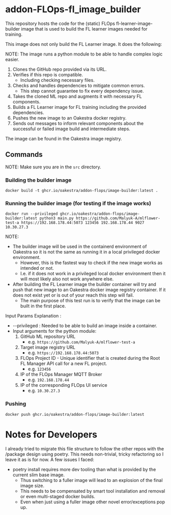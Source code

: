 # addon-FLOps-fl_image_builder
This repository hosts the code for the (static) FLOps fl-learner-image-builder image that is used to build the FL learner images needed for training.

This image does not only build the FL Learner image. It does the following:

NOTE: The image runs a python module to be able to handle complex logic easier.
1. Clones the GitHub repo provided via its URL.
2. Verifies if this repo is compatible.
    - Including checking necessary files.
3. Checks and handles dependencies to mitigate common errors.
    - This step cannot guarantee to fix every dependency issue.
4. Takes the cloned ML repo and augments it with necessary FL components.
5. Builds a FL Learner image for FL training including the provided dependencies.
6. Pushes the new image to an Oakestra docker registry.
7. Sends out messages to inform relevant components about the successful or failed image build and intermediate steps.

The image can be found in the Oakestra image registry.

## Commands
NOTE: Make sure you are in the `src` directory.

### Building the builder image
```
docker build -t ghcr.io/oakestra/addon-flops/image-builder:latest .
```

### Running the builder image (for testing if the image works)
```
docker run --privileged ghcr.io/oakestra/addon-flops/image-builder:latest python3 main.py https://github.com/Malyuk-A/mlflower-test-a https://192.168.178.44:5073 123456 192.168.178.44 9027 10.30.27.3
```
NOTE:
- The builder image will be used in the containerd environment of Oakestra so it is not the same as running it in a local privileged docker environment. 
    - However, this is the fastest way to check if the new image works as intended or not. 
    - I.e. if it does not work in a privileged local docker environment then it will most likely also not work anywhere else.
- After building the FL Learner image the builder container will try and push that new image to an Oakestra docker image registry container. If it does not exist yet or is out of your reach this step will fail.
    - The main purpose of this test run is to verify that the image can be built in the first place.

Input Params Explanation :

- --privileged : Needed to be able to build an image inside a container.
- Input arguments for the python module:
    1. GitHub ML repository URL
        - e.g. `https://github.com/Malyuk-A/mlflower-test-a`
    2. Target image registry URL
        - e.g. `https://192.168.178.44:5073`
    3. FLOps Project ID - Unique identifier that is created during the Root FL Manager API call for a new FL project.
        - e.g. `123456`
    4. IP of the FLOps Manager MQTT Broker
        - e.g. `192.168.178.44`
    6. IP of the corresponding FLOps UI service
        - e.g. `10.30.27.3`
        

### Pushing
```
docker push ghcr.io/oakestra/addon-flops/image-builder:latest
```


# Notes for Developers
I already tried to migrate this file structure to follow the other repos with the /package design using poetry.
This needs non-trivial, tricky refactoring so I leave it as is for now.
A few issues I faced: 
- poetry install requires more dev tooling than what is provided by the current slim base image.
    - Thus switching to a fuller image will lead to an explosion of the final image size.
    - This needs to be compensated by smart tool installation and removal or even multi-staged docker builds.
    - Even when just using a fuller image other novel error/exceptions pop up.
